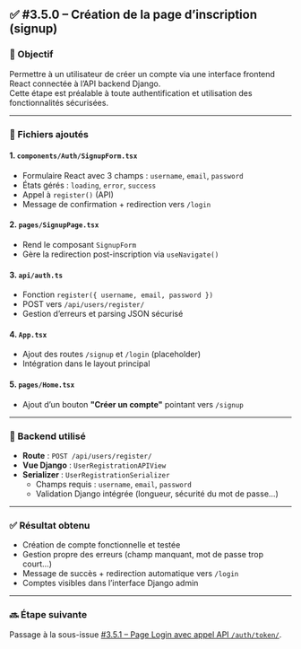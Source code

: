 ## ✅ #3.5.0 – Création de la page d’inscription (signup)

### 🎯 Objectif
Permettre à un utilisateur de créer un compte via une interface frontend React connectée à l’API backend Django.  
Cette étape est préalable à toute authentification et utilisation des fonctionnalités sécurisées.

---

### 📁 Fichiers ajoutés

#### 1. `components/Auth/SignupForm.tsx`
- Formulaire React avec 3 champs : `username`, `email`, `password`
- États gérés : `loading`, `error`, `success`
- Appel à `register()` (API)
- Message de confirmation + redirection vers `/login`

#### 2. `pages/SignupPage.tsx`
- Rend le composant `SignupForm`
- Gère la redirection post-inscription via `useNavigate()`

#### 3. `api/auth.ts`
- Fonction `register({ username, email, password })`
- POST vers `/api/users/register/`
- Gestion d’erreurs et parsing JSON sécurisé

#### 4. `App.tsx`
- Ajout des routes `/signup` et `/login` (placeholder)
- Intégration dans le layout principal

#### 5. `pages/Home.tsx`
- Ajout d’un bouton **"Créer un compte"** pointant vers `/signup`

---

### 🔧 Backend utilisé
- **Route** : `POST /api/users/register/`
- **Vue Django** : `UserRegistrationAPIView`
- **Serializer** : `UserRegistrationSerializer`  
  - Champs requis : `username`, `email`, `password`
  - Validation Django intégrée (longueur, sécurité du mot de passe…)

---

### ✅ Résultat obtenu
- Création de compte fonctionnelle et testée
- Gestion propre des erreurs (champ manquant, mot de passe trop court…)
- Message de succès + redirection automatique vers `/login`
- Comptes visibles dans l’interface Django admin

---

### 🔜 Étape suivante
Passage à la sous-issue [#3.5.1 – Page Login avec appel API `/auth/token/`](#3.5.1).
